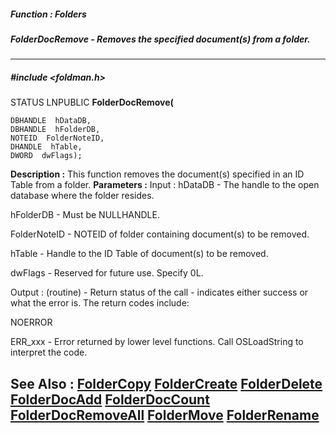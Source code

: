 ##### Function : Folders
##### FolderDocRemove - Removes the specified document(s) from a folder.
---
##### #include <foldman.h>
STATUS LNPUBLIC **FolderDocRemove(**

	DBHANDLE  hDataDB,
	DBHANDLE  hFolderDB,
	NOTEID  FolderNoteID,
	DHANDLE  hTable,
	DWORD  dwFlags);
**Description :**
This function removes the document(s) specified in an ID Table from a folder.
**Parameters :**
Input :
hDataDB  -  The handle to the open database where the folder resides.

hFolderDB  -  Must be NULLHANDLE.

FolderNoteID  -  NOTEID of folder containing document(s) to be removed.

hTable  -  Handle to the ID Table of document(s) to be removed.

dwFlags  -  Reserved for future use.  Specify  0L.

Output :
(routine)  -  Return status of the call - indicates either success or what the error is. The return codes include:

NOERROR

ERR_xxx - Error returned by lower level functions. Call OSLoadString to interpret the code.


**See Also :**
[FolderCopy](D:/md_files/FolderCopy.md)
[FolderCreate](D:/md_files/FolderCreate.md)
[FolderDelete](D:/md_files/FolderDelete.md)
[FolderDocAdd](D:/md_files/FolderDocAdd.md)
[FolderDocCount](D:/md_files/FolderDocCount.md)
[FolderDocRemoveAll](D:/md_files/FolderDocRemoveAll.md)
[FolderMove](D:/md_files/FolderMove.md)
[FolderRename](D:/md_files/FolderRename.md)
---
